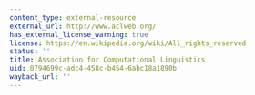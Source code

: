 ```yaml
---
content_type: external-resource
external_url: http://www.aclweb.org/
has_external_license_warning: true
license: https://en.wikipedia.org/wiki/All_rights_reserved
status: ''
title: Association for Computational Linguistics
uid: 0794699c-adc4-458c-b454-6abc18a1890b
wayback_url: ''
---
```

